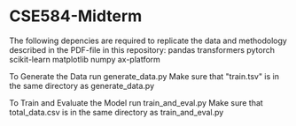 # CSE584-Midterm
The following depencies are required to replicate the data and methodology described in the PDF-file in this repository:
  pandas
  transformers
  pytorch
  scikit-learn
  matplotlib
  numpy
  ax-platform

To Generate the Data run generate_data.py
  Make sure that "train.tsv" is in the same directory as generate_data.py
  
To Train and Evaluate the Model run train_and_eval.py
  Make sure that total_data.csv is in the same directory as train_and_eval.py
